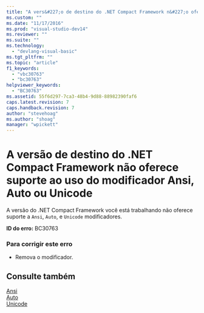```yaml
---
title: "A vers&#227;o de destino do .NET Compact Framework n&#227;o oferece suporte ao uso do modificador Ansi, Auto ou Unicode | Microsoft Docs"
ms.custom: ""
ms.date: "11/17/2016"
ms.prod: "visual-studio-dev14"
ms.reviewer: ""
ms.suite: ""
ms.technology: 
  - "devlang-visual-basic"
ms.tgt_pltfrm: ""
ms.topic: "article"
f1_keywords: 
  - "vbc30763"
  - "bc30763"
helpviewer_keywords: 
  - "BC30763"
ms.assetid: 55f6d297-7ca3-48b4-9d88-88982390faf6
caps.latest.revision: 7
caps.handback.revision: 7
author: "stevehoag"
ms.author: "shoag"
manager: "wpickett"
---
```

# A vers&#227;o de destino do .NET Compact Framework n&#227;o oferece suporte ao uso do modificador Ansi, Auto ou Unicode
A versão do .NET Compact Framework você está trabalhando não oferece suporte a `Ansi`, `Auto`, e `Unicode` modificadores.  
  
 **ID do erro:** BC30763  
  
### Para corrigir este erro  
  
-   Remova o modificador.  
  
## Consulte também  
 [Ansi](../../visual-basic/language-reference/modifiers/ansi.md)   
 [Auto](../../visual-basic/language-reference/modifiers/auto.md)   
 [Unicode](../../visual-basic/language-reference/modifiers/unicode.md)